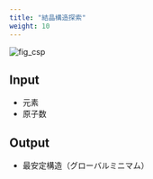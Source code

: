 ```yaml
---
title: "結晶構造探索"
weight: 10
---
```


![fig_csp](/images/csp/CSP.png?width=60vw)


## Input

- 元素
- 原子数

## Output

- 最安定構造（グローバルミニマム）
